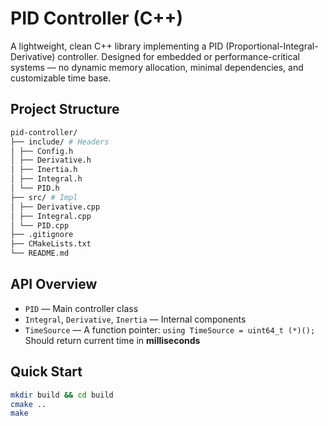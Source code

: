 # PID Controller (C++)

A lightweight, clean C++ library implementing a PID (Proportional-Integral-Derivative) controller. Designed for embedded or performance-critical systems — no dynamic memory allocation, minimal dependencies, and customizable time base.

## Project Structure

```bash
pid-controller/
├── include/ # Headers
│ ├── Config.h
│ ├── Derivative.h
│ ├── Inertia.h
│ ├── Integral.h
│ └── PID.h
├── src/ # Impl
│ ├── Derivative.cpp
│ ├── Integral.cpp
│ └── PID.cpp
├── .gitignore
├── CMakeLists.txt
└── README.md
```

## API Overview

- `PID` — Main controller class
- `Integral`, `Derivative`, `Inertia` — Internal components
- `TimeSource` — A function pointer: `using TimeSource = uint64_t (*)();`  
  Should return current time in **milliseconds**

## Quick Start

```bash
mkdir build && cd build
cmake ..
make
